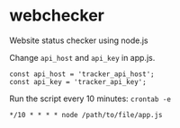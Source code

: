 # webchecker
Website status checker using node.js

Change ```api_host``` and ```api_key``` in app.js.

```
const api_host = 'tracker_api_host';
const api_key = 'tracker_api_key';
```

Run the script every 10 minutes: ```crontab -e```

```*/10 * * * * node /path/to/file/app.js```
